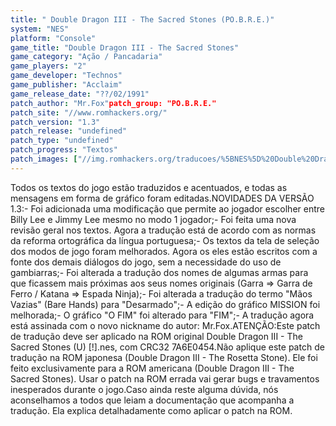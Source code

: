 ```yaml
---
title: " Double Dragon III - The Sacred Stones (PO.B.R.E.)"
system: "NES"
platform: "Console"
game_title: "Double Dragon III - The Sacred Stones"
game_category: "Ação / Pancadaria"
game_players: "2"
game_developer: "Technos"
game_publisher: "Acclaim"
game_release_date: "??/02/1991"
patch_author: "Mr.Fox"patch_group: "PO.B.R.E."
patch_site: "//www.romhackers.org/"
patch_version: "1.3"
patch_release: "undefined"
patch_type: "undefined"
patch_progress: "Textos"
patch_images: ["//img.romhackers.org/traducoes/%5BNES%5D%20Double%20Dragon%203%20-%20POBRE%20-%201.png","//img.romhackers.org/traducoes/%5BNES%5D%20Double%20Dragon%203%20-%20POBRE%20-%202.png","//img.romhackers.org/traducoes/%5BNES%5D%20Double%20Dragon%203%20-%20POBRE%20-%203.png"]
---
```

Todos os textos do jogo estão traduzidos e acentuados, e todas as mensagens em forma de gráfico foram editadas.NOVIDADES DA VERSÃO 1.3:- Foi adicionada uma modificação que permite ao jogador escolher entre Billy Lee e Jimmy Lee mesmo no modo 1 jogador;- Foi feita uma nova revisão geral nos textos. Agora a tradução está de acordo com as normas da reforma ortográfica da língua portuguesa;- Os textos da tela de seleção dos modos de jogo foram melhorados. Agora os eles estão escritos com a fonte dos demais diálogos do jogo, sem a necessidade do uso de gambiarras;- Foi alterada a tradução dos nomes de algumas armas para que ficassem mais próximas aos seus nomes originais (Garra => Garra de Ferro / Katana => Espada Ninja);- Foi alterada a tradução do termo "Mãos Vazias" (Bare Hands) para "Desarmado";- A edição do gráfico MISSION foi melhorada;- O gráfico "O FIM" foi alterado para "FIM";- A tradução agora está assinada com o novo nickname do autor: Mr.Fox.ATENÇÃO:Este patch de tradução deve ser aplicado na ROM original Double Dragon III - The Sacred Stones (U) [!].nes, com CRC32 7A6E0454.Não aplique este patch de tradução na ROM japonesa (Double Dragon III - The Rosetta Stone). Ele foi feito exclusivamente para a ROM americana (Double Dragon III - The Sacred Stones). Usar o patch na ROM errada vai gerar bugs e travamentos inesperados durante o jogo.Caso ainda reste alguma dúvida, nós aconselhamos a todos que leiam a documentação que acompanha a tradução. Ela explica detalhadamente como aplicar o patch na ROM.